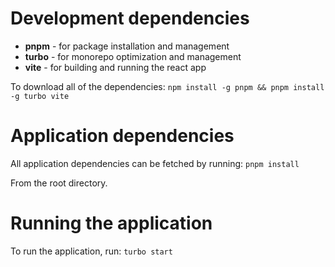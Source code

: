 # Development dependencies

* **pnpm** - for package installation and management
* **turbo** - for monorepo optimization and management
* **vite** - for building and running the react app

To download all of the dependencies:
`npm install -g pnpm && pnpm install -g turbo vite`

# Application dependencies

All application dependencies can be fetched by running:
`pnpm install`

From the root directory.

# Running the application

To run the application, run:
`turbo start`
